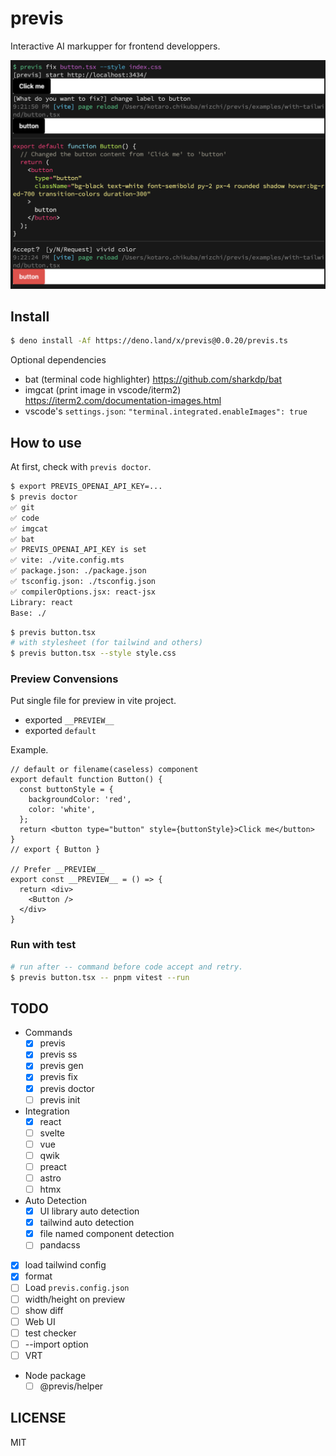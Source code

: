 # previs

Interactive AI markupper for frontend developpers.

![previs example](ss.png)

## Install

```bash
$ deno install -Af https://deno.land/x/previs@0.0.20/previs.ts
```

Optional dependencies

- bat (terminal code highlighter) https://github.com/sharkdp/bat
- imgcat (print image in vscode/iterm2) https://iterm2.com/documentation-images.html
- vscode's `settings.json`: `"terminal.integrated.enableImages": true`

## How to use

At first, check with `previs doctor`.

```bash
$ export PREVIS_OPENAI_API_KEY=...
$ previs doctor
✅ git
✅ code
✅ imgcat
✅ bat
✅ PREVIS_OPENAI_API_KEY is set
✅ vite: ./vite.config.mts
✅ package.json: ./package.json
✅ tsconfig.json: ./tsconfig.json
✅ compilerOptions.jsx: react-jsx
Library: react
Base: ./
```

```bash
$ previs button.tsx
# with stylesheet (for tailwind and others)
$ previs button.tsx --style style.css
```

### Preview Convensions

Put single file for preview in vite project.

- exported `__PREVIEW__`
- exported `default`

Example.

```tsx
// default or filename(caseless) component
export default function Button() {
  const buttonStyle = {
    backgroundColor: 'red',
    color: 'white',
  };
  return <button type="button" style={buttonStyle}>Click me</button>
}
// export { Button }

// Prefer __PREVIEW__
export const __PREVIEW__ = () => {
  return <div>
    <Button />
  </div>
}
```

### Run with test

```bash
# run after -- command before code accept and retry.
$ previs button.tsx -- pnpm vitest --run
```

## TODO

- Commands
  - [x] previs
  - [x] previs ss
  - [x] previs gen
  - [x] previs fix
  - [x] previs doctor
  - [ ] previs init
- Integration
  - [x] react
  - [ ] svelte
  - [ ] vue
  - [ ] qwik
  - [ ] preact
  - [ ] astro
  - [ ] htmx
- Auto Detection
  - [x] UI library auto detection
  - [x] tailwind auto detection
  - [x] file named component detection
  - [ ] pandacss
- [x] load tailwind config
- [x] format
- [ ] Load `previs.config.json`
- [ ] width/height on preview
- [ ] show diff
- [ ] Web UI
- [ ] test checker
- [ ] --import option
- [ ] VRT
- Node package
  - [ ] @previs/helper

## LICENSE

MIT